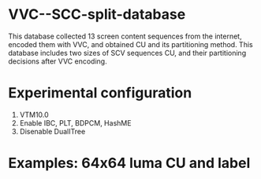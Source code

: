 # VVC--SCC-split-database
This database collected 13 screen content sequences from the internet, encoded them with VVC, and obtained CU and its partitioning method. This database includes two sizes of SCV sequences CU, and their partitioning decisions after VVC encoding.

# Experimental configuration
1. VTM10.0
2. Enable IBC, PLT, BDPCM, HashME
3. Disenable DualITree

# Examples: 64x64 luma CU and label

